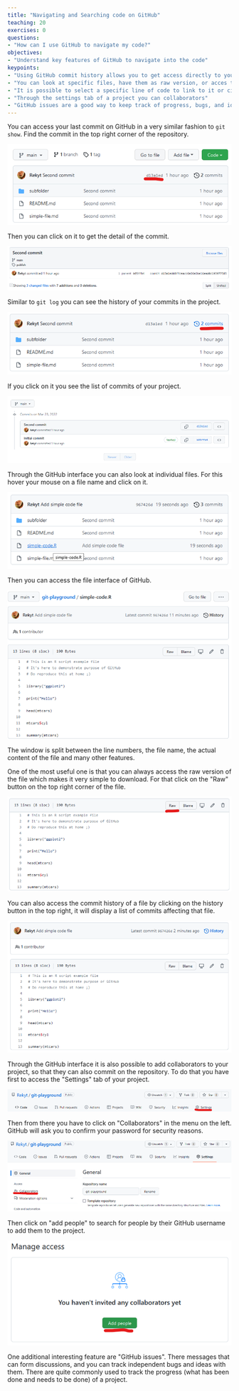 ```yaml
---
title: "Navigating and Searching code on GitHub"
teaching: 20
exercises: 0
questions:
- "How can I use GitHub to navigate my code?"
objectives:
- "Understand key features of GitHub to navigate into the code"
keypoints:
- "Using GitHub commit history allows you to get access directly to your code."
- "You can look at specific files, have them as raw version, or acces their history"
- "It is possible to select a specific line of code to link to it or cite it"
- "Through the settings tab of a project you can collaborators"
- "GitHub issues are a good way to keep track of progress, bugs, and ideas on a project"
---
```


You can access your last commit on GitHub in a very similar fashion
to `git show`. Find the commit in the top right corner of the repository.

![Locate name of the last commit](../fig/github_commit.png)

Then you can click on it to get the detail of the commit.

![See detail of a commit](../fig/github_commit_detail.png)

Similar to `git log` you can see the history of your commits in the project.

![Locate history of commits of a project](../fig/github_commit_all.png)

If you click on it you see the list of commits of your project.

![History of commits of a project](../fig/github_commit_all_detailed.png)

Through the GitHub interface you can also look at individual files.
For this hover your mouse on a file name and click on it.

![Hover your mouse on a file name](../fig/github_file_selected.png)

Then you can access the file interface of GitHub.

![Detail of a file on GitHub](../fig/github_file_detail.png)

The window is split between the line numbers, the file name, the actual content
of the file and many other features.

One of the most useful one is that you can always access the raw version of
the file which makes it very simple to download.
For that click on the "Raw" button on the top right corner of the file.

![Raw button of file](../fig/github_file_raw.png)

You can also access the commit history of a file by clicking on the history
button in the top right, it will display a list of commits affecting that file.

![Raw button of file](../fig/github_file_history.png)

Through the GitHub interface it is also possible to add collaborators to your
project, so that they can also commit on the repository.
To do that you have first to access the "Settings" tab of your project.

![Settings tab of a GitHub project](../fig/github_settings.png)

Then from there you have to click on "Collaborators" in the menu on the left.
GitHub will ask you to confirm your password for security reasons.

![Collaborators in the settings menu](../fig/github_settings_collaborators.png)

Then click on "add people" to search for people by their GitHub username to add
them to the project.

![Add people to your project](../fig/github_settings_add_people.png)

One additional interesting feature are "GitHub issues". There messages that can
form discussions, and you can track independent bugs and ideas with them.
There are quite commonly used to track the progress (what has been done and
needs to be done) of a project.

